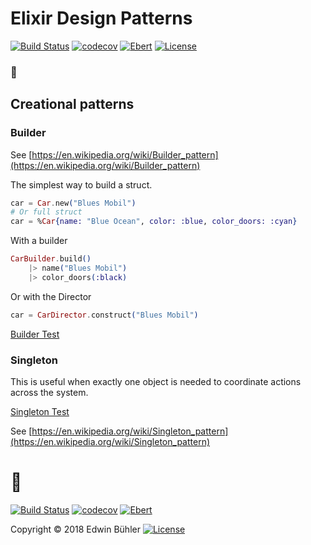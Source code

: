 # Elixir Design Patterns
[![Build Status](https://semaphoreci.com/api/v1/fulnir/elixir_design_patterns/branches/master/shields_badge.svg)](https://semaphoreci.com/fulnir/elixir_design_patterns) [![codecov](https://codecov.io/bb/fulnir/elixir_design_patterns/branch/master/graph/badge.svg)](https://codecov.io/bb/fulnir/elixir_design_patterns) [![Ebert](https://ebertapp.io/github/Fulnir/Elixir_Design_Pattern.svg)](https://ebertapp.io/github/Fulnir/Elixir_Design_Pattern) [![License](https://img.shields.io/badge/license-MIT-blue.svg)](LICENSE.txt)

###  🚧

## Creational patterns

### Builder

See [https://en.wikipedia.org/wiki/Builder_pattern](https://en.wikipedia.org/wiki/Builder_pattern)

The simplest way to build a struct.

```elixir
car = Car.new("Blues Mobil")
# Or full struct
car = %Car{name: "Blue Ocean", color: :blue, color_doors: :cyan}
```

With a builder
```elixir
CarBuilder.build()
    |> name("Blues Mobil")
    |> color_doors(:black)
```

Or with the Director
```elixir
car = CarDirector.construct("Blues Mobil")
```

[Builder Test](test/builder_test.ex)

### Singleton

This is useful when exactly one object is needed to coordinate actions across the system. 

[Singleton Test](test/singleton_test.ex)


See [https://en.wikipedia.org/wiki/Singleton_pattern](https://en.wikipedia.org/wiki/Singleton_pattern)

# 🚧


[![Build Status](https://semaphoreci.com/api/v1/fulnir/elixir_design_patterns/branches/master/shields_badge.svg)](https://semaphoreci.com/fulnir/elixir_design_patterns) [![codecov](https://codecov.io/bb/fulnir/elixir_design_patterns/branch/master/graph/badge.svg)](https://codecov.io/bb/fulnir/elixir_design_patterns) [![Ebert](https://ebertapp.io/github/Fulnir/Elixir_Design_Pattern.svg)](https://ebertapp.io/github/Fulnir/Elixir_Design_Pattern)


Copyright © 2018 Edwin Bühler [![License](https://img.shields.io/badge/license-MIT-blue.svg)](LICENSE.txt)